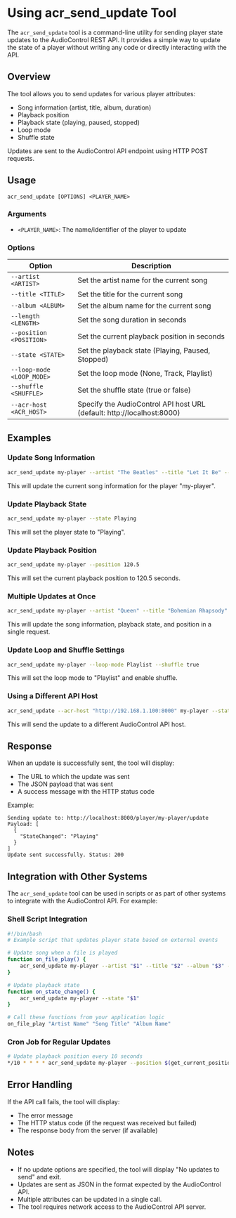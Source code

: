 # Using acr_send_update Tool

The `acr_send_update` tool is a command-line utility for sending player state updates to the AudioControl REST API. It provides a simple way to update the state of a player without writing any code or directly interacting with the API.

## Overview

The tool allows you to send updates for various player attributes:
- Song information (artist, title, album, duration)
- Playback position
- Playback state (playing, paused, stopped)
- Loop mode
- Shuffle state

Updates are sent to the AudioControl API endpoint using HTTP POST requests.

## Usage

```
acr_send_update [OPTIONS] <PLAYER_NAME>
```

### Arguments

- `<PLAYER_NAME>`: The name/identifier of the player to update

### Options

| Option | Description |
|--------|-------------|
| `--artist <ARTIST>` | Set the artist name for the current song |
| `--title <TITLE>` | Set the title for the current song |
| `--album <ALBUM>` | Set the album name for the current song |
| `--length <LENGTH>` | Set the song duration in seconds |
| `--position <POSITION>` | Set the current playback position in seconds |
| `--state <STATE>` | Set the playback state (Playing, Paused, Stopped) |
| `--loop-mode <LOOP_MODE>` | Set the loop mode (None, Track, Playlist) |
| `--shuffle <SHUFFLE>` | Set the shuffle state (true or false) |
| `--acr-host <ACR_HOST>` | Specify the AudioControl API host URL (default: http://localhost:8000) |

## Examples

### Update Song Information

```bash
acr_send_update my-player --artist "The Beatles" --title "Let It Be" --album "Let It Be" --length 243.5
```

This will update the current song information for the player "my-player".

### Update Playback State

```bash
acr_send_update my-player --state Playing
```

This will set the player state to "Playing".

### Update Playback Position

```bash
acr_send_update my-player --position 120.5
```

This will set the current playback position to 120.5 seconds.

### Multiple Updates at Once

```bash
acr_send_update my-player --artist "Queen" --title "Bohemian Rhapsody" --state Playing --position 45.2
```

This will update the song information, playback state, and position in a single request.

### Update Loop and Shuffle Settings

```bash
acr_send_update my-player --loop-mode Playlist --shuffle true
```

This will set the loop mode to "Playlist" and enable shuffle.

### Using a Different API Host

```bash
acr_send_update --acr-host "http://192.168.1.100:8000" my-player --state Paused
```

This will send the update to a different AudioControl API host.

## Response

When an update is successfully sent, the tool will display:
- The URL to which the update was sent
- The JSON payload that was sent
- A success message with the HTTP status code

Example:
```
Sending update to: http://localhost:8000/player/my-player/update
Payload: [
  {
    "StateChanged": "Playing"
  }
]
Update sent successfully. Status: 200
```

## Integration with Other Systems

The `acr_send_update` tool can be used in scripts or as part of other systems to integrate with the AudioControl API. For example:

### Shell Script Integration

```bash
#!/bin/bash
# Example script that updates player state based on external events

# Update song when a file is played
function on_file_play() {
    acr_send_update my-player --artist "$1" --title "$2" --album "$3" --state Playing
}

# Update playback state
function on_state_change() {
    acr_send_update my-player --state "$1"
}

# Call these functions from your application logic
on_file_play "Artist Name" "Song Title" "Album Name"
```

### Cron Job for Regular Updates

```bash
# Update playback position every 10 seconds
*/10 * * * * acr_send_update my-player --position $(get_current_position_command)
```

## Error Handling

If the API call fails, the tool will display:
- The error message
- The HTTP status code (if the request was received but failed)
- The response body from the server (if available)

## Notes

- If no update options are specified, the tool will display "No updates to send" and exit.
- Updates are sent as JSON in the format expected by the AudioControl API.
- Multiple attributes can be updated in a single call.
- The tool requires network access to the AudioControl API server.
